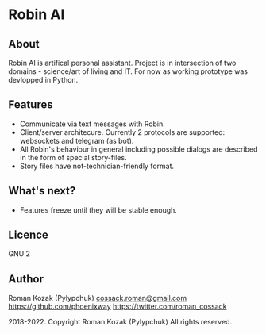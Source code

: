 # Robin AI
## About
Robin AI is artifical personal assistant. Project is in intersection of two domains - science/art of living and IT. For now as working prototype was devlopped in Python.

## Features
* Communicate via text messages with Robin.
* Client/server architecure. Currently 2 protocols are supported: websockets and telegram (as bot).
* All Robin's behaviour in general including possible dialogs are described in the form of special story-files. 
* Story files have not-technician-friendly format.
 
## What's next?
* Features freeze until they will be stable enough.

## Licence
GNU 2

## Author
Roman Kozak (Pylypchuk)
cossack.roman@gmail.com
https://github.com/phoenixway
https://twitter.com/roman_cossack

2018-2022. Copyright Roman Kozak (Pylypchuk)
All rights reserved.

